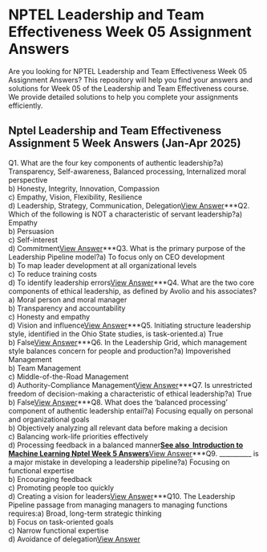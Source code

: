 # NPTEL Leadership and Team Effectiveness Week 05 Assignment Answers

Are you looking for NPTEL Leadership and Team Effectiveness Week 05 Assignment Answers? This repository will help you find your answers and solutions for Week 05 of the Leadership and Team Effectiveness course. We provide detailed solutions to help you complete your assignments efficiently.

## Nptel Leadership and Team Effectiveness Assignment 5 Week Answers (Jan-Apr 2025)

Q1. What are the four key components of authentic leadership?a) Transparency, Self-awareness, Balanced processing, Internalized moral perspective\
b) Honesty, Integrity, Innovation, Compassion\
c) Empathy, Vision, Flexibility, Resilience\
d) Leadership, Strategy, Communication, Delegation[View Answer](https://my.progiez.com/courses/leadership-and-team-effectiveness-answers/)***Q2. Which of the following is NOT a characteristic of servant leadership?a) Empathy\
b) Persuasion\
c) Self-interest\
d) Commitment[View Answer](https://my.progiez.com/courses/leadership-and-team-effectiveness-answers/)***Q3. What is the primary purpose of the Leadership Pipeline model?a) To focus only on CEO development\
b) To map leader development at all organizational levels\
c) To reduce training costs\
d) To identify leadership errors[View Answer](https://my.progiez.com/courses/leadership-and-team-effectiveness-answers/)***Q4. What are the two core components of ethical leadership, as defined by Avolio and his associates?a) Moral person and moral manager\
b) Transparency and accountability\
c) Honesty and empathy\
d) Vision and influence[View Answer](https://my.progiez.com/courses/leadership-and-team-effectiveness-answers/)***Q5. Initiating structure leadership style, identified in the Ohio State studies, is task-oriented.a) True\
b) False[View Answer](https://my.progiez.com/courses/leadership-and-team-effectiveness-answers/)***Q6. In the Leadership Grid, which management style balances concern for people and production?a) Impoverished Management\
b) Team Management\
c) Middle-of-the-Road Management\
d) Authority-Compliance Management[View Answer](https://my.progiez.com/courses/leadership-and-team-effectiveness-answers/)***Q7. Is unrestricted freedom of decision-making a characteristic of ethical leadership?a) True\
b) False[View Answer](https://my.progiez.com/courses/leadership-and-team-effectiveness-answers/)***Q8. What does the ‘balanced processing’ component of authentic leadership entail?a) Focusing equally on personal and organizational goals\
b) Objectively analyzing all relevant data before making a decision\
c) Balancing work-life priorities effectively\
d) Processing feedback in a balanced manner[****See also**  **Introduction to Machine Learning Nptel Week 5 Answers****](https://progiez.com/introduction-to-machine-learning-nptel-week-5-answers)[View Answer](https://my.progiez.com/courses/leadership-and-team-effectiveness-answers/)***Q9. \_\_\_\_\_\_\_\_\_\_ is a major mistake in developing a leadership pipeline?a) Focusing on functional expertise\
b) Encouraging feedback\
c) Promoting people too quickly\
d) Creating a vision for leaders[View Answer](https://my.progiez.com/courses/leadership-and-team-effectiveness-answers/)***Q10. The Leadership Pipeline passage from managing managers to managing functions requires:a) Broad, long-term strategic thinking\
b) Focus on task-oriented goals\
c) Narrow functional expertise\
d) Avoidance of delegation[View Answer](https://my.progiez.com/courses/leadership-and-team-effectiveness-answers/)
